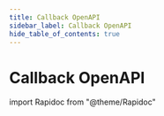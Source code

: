 ```yaml
---
title: Callback OpenAPI
sidebar_label: Callback OpenAPI
hide_table_of_contents: true
---
```


# Callback OpenAPI

import Rapidoc from "@theme/Rapidoc"

<Rapidoc apiUrl="https://docs.xpollens.com/test.yaml"  isRelative="false">
</Rapidoc>
